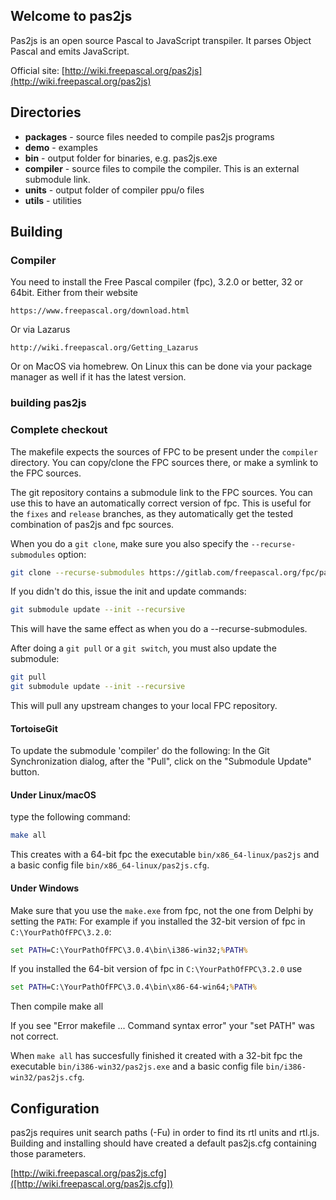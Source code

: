 ## Welcome to pas2js

Pas2js is an open source Pascal to JavaScript transpiler.
It parses Object Pascal and emits JavaScript.

Official site:
[http://wiki.freepascal.org/pas2js](http://wiki.freepascal.org/pas2js)


## Directories

* **packages** - source files needed to compile pas2js programs
* **demo** - examples
* **bin** - output folder for binaries, e.g. pas2js.exe
* **compiler** - source files to compile the compiler. This is an external submodule link.
* **units** - output folder of compiler ppu/o files
* **utils** - utilities

## Building

### Compiler
You need to install the Free Pascal compiler (fpc), 3.2.0 or better, 32 or 64bit.
Either from their website
```text
https://www.freepascal.org/download.html
```
Or via Lazarus
```text
http://wiki.freepascal.org/Getting_Lazarus
```

Or on MacOS via homebrew. On Linux this can be done via your package manager
as well if it has the latest version.

### building pas2js

### Complete checkout

The makefile expects the sources of FPC to be present under the `compiler` directory.
You can copy/clone the FPC sources there, or make a symlink to the FPC sources.

The git repository contains a submodule link to the FPC sources.
You can use this to have an automatically correct version of fpc. This is useful for the `fixes` and `release` branches, as they automatically get the tested combination of pas2js and fpc sources.

When you do a `git clone`, make sure you also specify the `--recurse-submodules`  option:
```sh
git clone --recurse-submodules https://gitlab.com/freepascal.org/fpc/pas2js.git
```

If you didn't do this, issue the init and update commands:
```sh
git submodule update --init --recursive
```
This will have the same effect as when you do a --recurse-submodules.

After doing a `git pull` or a `git switch`, you must also update the submodule:
```sh
git pull
git submodule update --init --recursive
```
This will pull any upstream changes to your local FPC repository.

#### TortoiseGit ####

To update the submodule 'compiler' do the following:
In the Git Synchronization dialog, after the "Pull", click on the "Submodule Update" button.

#### Under Linux/macOS
type the following command:
```sh
make all
```

This creates with a 64-bit fpc the executable `bin/x86_64-linux/pas2js`
and a basic config file `bin/x86_64-linux/pas2js.cfg`.


#### Under Windows


Make sure that you use the `make.exe` from fpc, not the one from Delphi by setting the
`PATH`: For example if you installed the 32-bit version of fpc in
`C:\YourPathOfFPC\3.2.0`:
```bat
set PATH=C:\YourPathOfFPC\3.0.4\bin\i386-win32;%PATH%
```
If you installed the 64-bit version of fpc in `C:\YourPathOfFPC\3.2.0` use
```bat
set PATH=C:\YourPathOfFPC\3.0.4\bin\x86-64-win64;%PATH%
```
Then compile
make all

If you see "Error makefile ... Command syntax error" your "set PATH" was
not correct.

When `make all` has succesfully finished it created with a 32-bit fpc the executable
`bin/i386-win32/pas2js.exe` and a basic config file
`bin/i386-win32/pas2js.cfg`.


## Configuration

pas2js requires unit search paths (-Fu) in order to find its rtl units and
rtl.js. Building and installing should have created a default pas2js.cfg
containing those parameters.

[http://wiki.freepascal.org/pas2js.cfg]([http://wiki.freepascal.org/pas2js.cfg])


